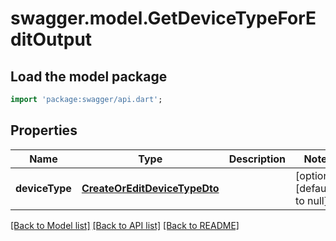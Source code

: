 # swagger.model.GetDeviceTypeForEditOutput

## Load the model package
```dart
import 'package:swagger/api.dart';
```

## Properties
Name | Type | Description | Notes
------------ | ------------- | ------------- | -------------
**deviceType** | [**CreateOrEditDeviceTypeDto**](CreateOrEditDeviceTypeDto.md) |  | [optional] [default to null]

[[Back to Model list]](../README.md#documentation-for-models) [[Back to API list]](../README.md#documentation-for-api-endpoints) [[Back to README]](../README.md)


